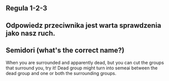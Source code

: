 ## Regula 1-2-3

## Odpowiedz przeciwnika jest warta sprawdzenia jako nasz ruch.

## Semidori (what's the correct name?)

When you are surrounded and apparently dead, but you can cut the groups that surround you, try it!
Dead group might turn into semeai between the dead group and one or both the surrounding groups.
